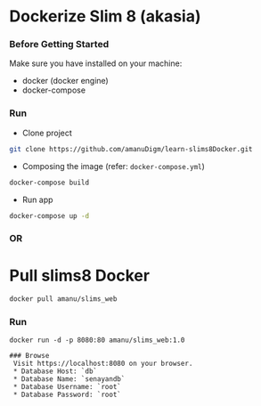 Dockerize Slim 8 (akasia)
===

### Before Getting Started
Make sure you have installed on your machine:
* docker (docker engine)
* docker-compose

### Run
- Clone project
```bash
git clone https://github.com/amanuDigm/learn-slims8Docker.git
```
- Composing the image (refer: `docker-compose.yml`)
```bash
docker-compose build
```
- Run app
```bash
docker-compose up -d
```

### OR
Pull slims8 Docker
===
```bash
docker pull amanu/slims_web
```

### Run
```
docker run -d -p 8080:80 amanu/slims_web:1.0

### Browse
 Visit https://localhost:8080 on your browser.
 * Database Host: `db`
 * Database Name: `senayandb`
 * Database Username: `root`
 * Database Password: `root`

